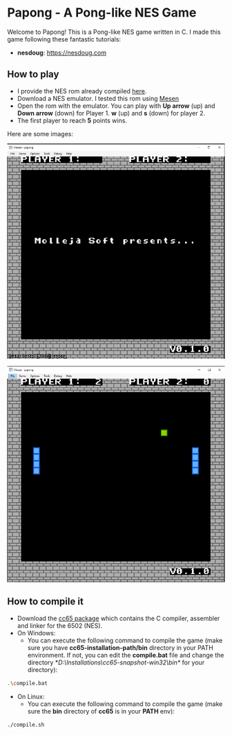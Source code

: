 # Papong - A Pong-like NES Game

Welcome to Papong! This is a Pong-like NES game written in C. I made this game following these fantastic tutorials:

* **nesdoug**: https://nesdoug.com


## How to play

* I provide the NES rom already compiled [here](dist/papong.nes).
* Download a NES emulator. I tested this rom using [Mesen](https://www.mesen.ca/)
* Open the rom with the emulator. You can play with **Up arrow** (up) and **Down arrow** (down) for Player 1. **w** (up) and **s** (down) for player 2.
* The first player to reach **5** points wins.

Here are some images:

![Introduction](docs/images/intro.png)

![Game](docs/images/first.png)

## How to compile it

* Download the [cc65 package](https://cc65.github.io/) which contains the C compiler, assembler and linker for the 6502 (NES).
* On Windows:
  * You can execute the following command to compile the game (make sure you have **cc65-installation-path/bin** directory in your PATH environment. If not, you can edit the **compile.bat** file and change the directory **D:\Installations\cc65-snapshot-win32\bin\** for your directory):

```bash
.\compile.bat
```

* On Linux:
  * You can execute the following command to compile the game (make sure the **bin** directory of **cc65** is in your **PATH** env):

```bash
./compile.sh
```